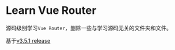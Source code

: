 # Learn Vue Router

源码级别学习`Vue Router`，删除一些与学习源码无关的文件夹和文件。

基于[v3.5.1 release](https://github.com/vuejs/vue-router/tree/v3.5.1)

